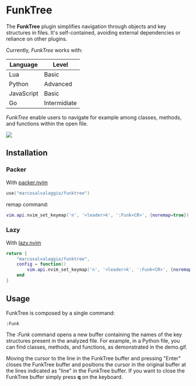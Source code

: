 # FunkTree

The **FunkTree** plugin simplifies navigation through objects and key structures in files. It's self-contained, avoiding external dependencies or reliance on other plugins. 

Currently, *FunkTree* works with: 

| Language   | Level        |
|------------|--------------|
| Lua        | Basic        |
| Python     | Advanced     |
| JavaScript | Basic        |
| Go         | Intermidiate |


*FunkTree* enable users to navigate for example among classes, methods, and functions within the open file.

![](https://github.com/marcosalvalaggio/funktree/blob/main/demo.gif)


## Installation 

### Packer 

With [packer.nvim](https://github.com/wbthomason/packer.nvim)

 ```lua
 use("marcosalvalaggio/funktree")
 ``` 
remap command:

```lua
vim.api.nvim_set_keymap('n', '<leader>k', ':Funk<CR>', {noremap=true})
```

### Lazy

 With [lazy.nvim](https://github.com/folke/lazy.nvim)

```lua
return {
    "marcosalvalaggio/funktree",
    config = function()
        vim.api.nvim_set_keymap('n', '<leader>k', ':Funk<CR>', {noremap=true})
    end
}
```

 ## Usage 

 FunkTree is composed by a single command: 

```vimscript
:Funk
```

The *:Funk* command opens a new buffer containing the names of the key structures present in the analyzed file. For example, in a Python file, you can find classes, methods, and functions, as demonstrated in the demo.gif.

Moving the cursor to the line in the FunkTree buffer and pressing "Enter" closes the FunkTree buffer and positions the cursor in the original buffer at the lines indicated as "line" in the FunkTree buffer. If you want to close the FunkTree buffer simply press **q** on the keyboard.


